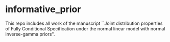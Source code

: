 # informative_prior
 This repo includes all work of the manuscript ``Joint distribution properties of Fully Conditional Specification
under the normal linear model with normal inverse-gamma priors".
